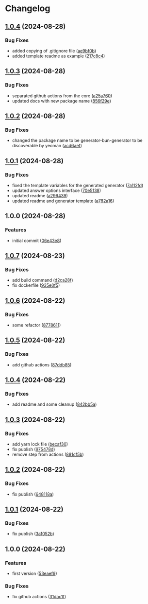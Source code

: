 # Changelog

## [1.0.4](https://github.com/flowcore-io/generator-bun-generator/compare/v1.0.3...v1.0.4) (2024-08-28)


### Bug Fixes

* added copying of .gitignore file ([ae9bf0b](https://github.com/flowcore-io/generator-bun-generator/commit/ae9bf0b9508ce98933648054f288c6d8ee38c718))
* added template readme as example ([217c8c4](https://github.com/flowcore-io/generator-bun-generator/commit/217c8c4c54be5d7d44e928f3b48b459880561901))

## [1.0.3](https://github.com/flowcore-io/generator-bun-generator/compare/v1.0.2...v1.0.3) (2024-08-28)


### Bug Fixes

* separated github actions from the core ([a25a760](https://github.com/flowcore-io/generator-bun-generator/commit/a25a7608c687cb9836f607c1f3df4373ff79971e))
* updated docs with new package name ([856f29e](https://github.com/flowcore-io/generator-bun-generator/commit/856f29e1485db9675bb28f428681107ae703d899))

## [1.0.2](https://github.com/flowcore-io/generator-bun-generator/compare/v1.0.1...v1.0.2) (2024-08-28)


### Bug Fixes

* changed the package name to be generator-bun-generator to be discoverable by yeoman ([acd6aef](https://github.com/flowcore-io/generator-bun-generator/commit/acd6aeffe369672bf54e6bba2b11e75da60be2d2))

## [1.0.1](https://github.com/flowcore-io/generator-bun-generator/compare/v1.0.0...v1.0.1) (2024-08-28)


### Bug Fixes

* fixed the template variables for the generated generator ([7a112fd](https://github.com/flowcore-io/generator-bun-generator/commit/7a112fd2297dcaac98673e64abd91749737d3617))
* updated answer options interface ([70e5138](https://github.com/flowcore-io/generator-bun-generator/commit/70e5138f3b6ca9fd0f4dd6f9c08e3352bea20f6a))
* updated readme ([a296439](https://github.com/flowcore-io/generator-bun-generator/commit/a296439b1144b20ff3d9b58d4b8b1933ea003728))
* updated readme and generator template ([a782a16](https://github.com/flowcore-io/generator-bun-generator/commit/a782a165330ba0db18c1e74d4a75c31da85dcbf2))

## 1.0.0 (2024-08-28)


### Features

* initial commit ([06e43e8](https://github.com/flowcore-io/generator-bun-generator/commit/06e43e806511fd71b1843e650b505a9fc1ab7650))

## [1.0.7](https://github.com/flowcore-io/generator-bun-app/compare/v1.0.6...v1.0.7) (2024-08-23)


### Bug Fixes

* add build command ([d2ca28f](https://github.com/flowcore-io/generator-bun-app/commit/d2ca28fbcabc718272d338bb6c7bcf2b70ab320c))
* fix dockerfile ([935e0f5](https://github.com/flowcore-io/generator-bun-app/commit/935e0f5b224a615a83c74c1996010aff75caa3ff))

## [1.0.6](https://github.com/flowcore-io/generator-bun-app/compare/v1.0.5...v1.0.6) (2024-08-22)


### Bug Fixes

* some refactor ([8778611](https://github.com/flowcore-io/generator-bun-app/commit/8778611e7fad0c2a4712872d0ee1abf808e454fc))

## [1.0.5](https://github.com/flowcore-io/generator-bun-app/compare/v1.0.4...v1.0.5) (2024-08-22)


### Bug Fixes

* add github actions ([87ddb85](https://github.com/flowcore-io/generator-bun-app/commit/87ddb85f3e21709617a6e8515035728d39936ed9))

## [1.0.4](https://github.com/flowcore-io/generator-bun-app/compare/v1.0.3...v1.0.4) (2024-08-22)


### Bug Fixes

* add readme and some cleanup ([842bb5a](https://github.com/flowcore-io/generator-bun-app/commit/842bb5a469aa05fc458eb6e69ec5f6f8f40bec7c))

## [1.0.3](https://github.com/flowcore-io/generator-bun-app/compare/v1.0.2...v1.0.3) (2024-08-22)


### Bug Fixes

* add yarn lock file ([becaf30](https://github.com/flowcore-io/generator-bun-app/commit/becaf30a788f98f84bb0d07ef665ab01f0645d2e))
* fix publish ([975478d](https://github.com/flowcore-io/generator-bun-app/commit/975478da967a65c951336fdba055c3a666f38830))
* remove step from actions ([881cf5b](https://github.com/flowcore-io/generator-bun-app/commit/881cf5bb32682f6df53a07741f762c91ed8e50ba))

## [1.0.2](https://github.com/flowcore-io/generator-bun-app/compare/v1.0.1...v1.0.2) (2024-08-22)


### Bug Fixes

* fix publish ([648118a](https://github.com/flowcore-io/generator-bun-app/commit/648118a2a29553039689496897a6d16c7e82bd32))

## [1.0.1](https://github.com/flowcore-io/generator-bun-app/compare/v1.0.0...v1.0.1) (2024-08-22)


### Bug Fixes

* fix publish ([3a1052b](https://github.com/flowcore-io/generator-bun-app/commit/3a1052ba1bc89d4a2bf4ffd79d8f801cf613d9cc))

## 1.0.0 (2024-08-22)


### Features

* first version ([53eaef9](https://github.com/flowcore-io/generator-bun-app/commit/53eaef9ff441bc74acb4f2e9ba3382a5eafb2ace))


### Bug Fixes

* fix github actions ([31dac1f](https://github.com/flowcore-io/generator-bun-app/commit/31dac1f06f145c045b27fa818e6a5bb736947973))
